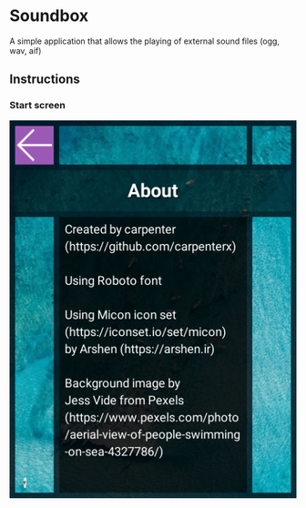 # Soundbox
A simple application that allows the playing of external sound files (ogg, wav, aif)

## Instructions

### Start screen
![Add buttons](screenshots/soundbox-about.png)
